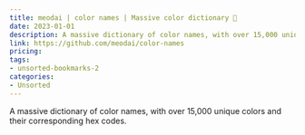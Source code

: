 ```yaml
---
title: meodai | color names | Massive color dictionary 🌈
date: 2023-01-01
description: A massive dictionary of color names, with over 15,000 unique colors and their corresponding hex codes.
link: https://github.com/meodai/color-names
pricing: 
tags: 
- unsorted-bookmarks-2 
categories: 
- Unsorted 
---
```


A massive dictionary of color names, with over 15,000 unique colors and their corresponding hex codes.
